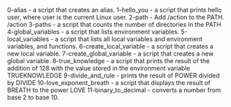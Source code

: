 0-alias - a script that creates an alias.
1-hello_you - a script that prints hello user, where user is the current Linux user.
2-path - Add /action to the PATH. /action
3-paths -  a script that counts the number of directories in the PATH
4-global_variables - a script that lists environment variables.
5-local_variables - a script that lists all local variables and environment variables, and functions.
6-create_local_variable - a script that creates a new local variable.
7-create_global_variable -  a script that creates a new global variable.
8-true_knowledge -  a script that prints the result of the addition of 128 with the value stored in the environment variable TRUEKNOWLEDGE
9-divide_and_rule - prints the result of POWER divided by DIVIDE
10-love_exponent_breath -  a script that displays the result of BREATH to the power LOVE
11-binary_to_decimal - converts a number from base 2 to base 10.
